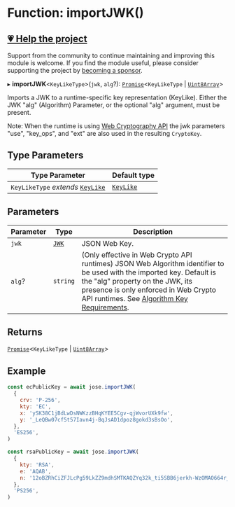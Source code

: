 # Function: importJWK()

## [💗 Help the project](https://github.com/sponsors/panva)

Support from the community to continue maintaining and improving this module is welcome. If you find the module useful, please consider supporting the project by [becoming a sponsor](https://github.com/sponsors/panva).

▸ **importJWK**\<`KeyLikeType`\>(`jwk`, `alg`?): [`Promise`](https://developer.mozilla.org/docs/Web/JavaScript/Reference/Global_Objects/Promise)\<`KeyLikeType` \| [`Uint8Array`](https://developer.mozilla.org/docs/Web/JavaScript/Reference/Global_Objects/Uint8Array)\>

Imports a JWK to a runtime-specific key representation (KeyLike). Either the JWK "alg"
(Algorithm) Parameter, or the optional "alg" argument, must be present.

Note: When the runtime is using [Web Cryptography API](https://w3c.github.io/webcrypto/) the
jwk parameters "use", "key_ops", and "ext" are also used in the resulting `CryptoKey`.

## Type Parameters

| Type Parameter | Default type |
| ------ | ------ |
| `KeyLikeType` *extends* [`KeyLike`](../../../types/type-aliases/KeyLike.md) | [`KeyLike`](../../../types/type-aliases/KeyLike.md) |

## Parameters

| Parameter | Type | Description |
| ------ | ------ | ------ |
| `jwk` | [`JWK`](../../../types/interfaces/JWK.md) | JSON Web Key. |
| `alg`? | `string` | (Only effective in Web Crypto API runtimes) JSON Web Algorithm identifier to be used with the imported key. Default is the "alg" property on the JWK, its presence is only enforced in Web Crypto API runtimes. See [Algorithm Key Requirements](https://github.com/panva/jose/issues/210). |

## Returns

[`Promise`](https://developer.mozilla.org/docs/Web/JavaScript/Reference/Global_Objects/Promise)\<`KeyLikeType` \| [`Uint8Array`](https://developer.mozilla.org/docs/Web/JavaScript/Reference/Global_Objects/Uint8Array)\>

## Example

```js
const ecPublicKey = await jose.importJWK(
  {
    crv: 'P-256',
    kty: 'EC',
    x: 'ySK38C1jBdLwDsNWKzzBHqKYEE5Cgv-qjWvorUXk9fw',
    y: '_LeQBw07cf5t57Iavn4j-BqJsAD1dpoz8gokd3sBsOo',
  },
  'ES256',
)

const rsaPublicKey = await jose.importJWK(
  {
    kty: 'RSA',
    e: 'AQAB',
    n: '12oBZRhCiZFJLcPg59LkZZ9mdhSMTKAQZYq32k_ti5SBB6jerkh-WzOMAO664r_qyLkqHUSp3u5SbXtseZEpN3XPWGKSxjsy-1JyEFTdLSYe6f9gfrmxkUF_7DTpq0gn6rntP05g2-wFW50YO7mosfdslfrTJYWHFhJALabAeYirYD7-9kqq9ebfFMF4sRRELbv9oi36As6Q9B3Qb5_C1rAzqfao_PCsf9EPsTZsVVVkA5qoIAr47lo1ipfiBPxUCCNSdvkmDTYgvvRm6ZoMjFbvOtgyts55fXKdMWv7I9HMD5HwE9uW839PWA514qhbcIsXEYSFMPMV6fnlsiZvQQ',
  },
  'PS256',
)
```
